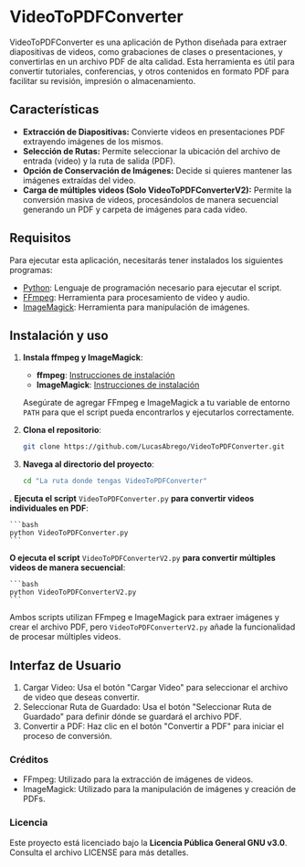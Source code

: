 # VideoToPDFConverter

VideoToPDFConverter es una aplicación de Python diseñada para extraer diapositivas de videos, como grabaciones de clases o presentaciones, y convertirlas en un archivo PDF de alta calidad. Esta herramienta es útil para convertir tutoriales, conferencias, y otros contenidos en formato PDF para facilitar su revisión, impresión o almacenamiento.


## Características

- **Extracción de Diapositivas:** Convierte videos en presentaciones PDF extrayendo imágenes de los mismos.
- **Selección de Rutas:** Permite seleccionar la ubicación del archivo de entrada (video) y la ruta de salida (PDF).
- **Opción de Conservación de Imágenes:** Decide si quieres mantener las imágenes extraídas del video.
- **Carga de múltiples videos (Solo VideoToPDFConverterV2):** Permite la conversión masiva de videos, procesándolos de manera secuencial generando un PDF y carpeta de imágenes para cada video.


## Requisitos

Para ejecutar esta aplicación, necesitarás tener instalados los siguientes programas:

- [Python](https://www.python.org/downloads/): Lenguaje de programación necesario para ejecutar el script.
- [FFmpeg](https://ffmpeg.org/download.html): Herramienta para procesamiento de video y audio.
- [ImageMagick](https://imagemagick.org/script/download.php): Herramienta para manipulación de imágenes.


## Instalación y uso

1. **Instala ffmpeg y ImageMagick**:

    - **ffmpeg**: [Instrucciones de instalación](https://ffmpeg.org/download.html)
    - **ImageMagick**: [Instrucciones de instalación](https://imagemagick.org/script/download.php)
     
    Asegúrate de agregar FFmpeg e ImageMagick a tu variable de entorno `PATH` para que el script pueda encontrarlos y ejecutarlos correctamente.
   
2. **Clona el repositorio**:

    ```bash
    git clone https://github.com/LucasAbrego/VideoToPDFConverter.git
    ```

3. **Navega al directorio del proyecto**:

    ```bash
    cd "La ruta donde tengas VideoToPDFConverter"
    ```

. **Ejecuta el script** `VideoToPDFConverter.py` **para convertir videos individuales en PDF**:

    ```bash
    python VideoToPDFConverter.py
    ```

   **O ejecuta el script** `VideoToPDFConverterV2.py` **para convertir múltiples videos de manera secuencial**:

    ```bash
    python VideoToPDFConverterV2.py
    ```
    
Ambos scripts utilizan FFmpeg e ImageMagick para extraer imágenes y crear el archivo PDF, pero `VideoToPDFConverterV2.py` añade la funcionalidad de procesar múltiples videos.

## Interfaz de Usuario
1. Cargar Video: Usa el botón "Cargar Video" para seleccionar el archivo de video que deseas convertir.
2. Seleccionar Ruta de Guardado: Usa el botón "Seleccionar Ruta de Guardado" para definir dónde se guardará el archivo PDF.
3. Convertir a PDF: Haz clic en el botón "Convertir a PDF" para iniciar el proceso de conversión.


### Créditos
- FFmpeg: Utilizado para la extracción de imágenes de videos.
- ImageMagick: Utilizado para la manipulación de imágenes y creación de PDFs.


### Licencia
Este proyecto está licenciado bajo la **Licencia Pública General GNU v3.0**. Consulta el archivo LICENSE para más detalles.
